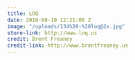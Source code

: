 ```yaml
---
title: LOQ
date: 2016-08-19 12:21:00 Z
image: "/uploads/134%20-%20loq@2x.jpg"
store-link: http://www.loq.us
credit: Brent Freaney
credit-link: http://www.brentfreaney.us
---
```


